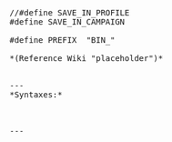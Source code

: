 <pre>//#define SAVE_IN_PROFILE
#define SAVE_IN_CAMPAIGN

#define PREFIX	"BIN_"

*(Reference Wiki "placeholder")*


---
*Syntaxes:*

<!-- [] call `BIN_fnc_persistentVariables` -->

---
